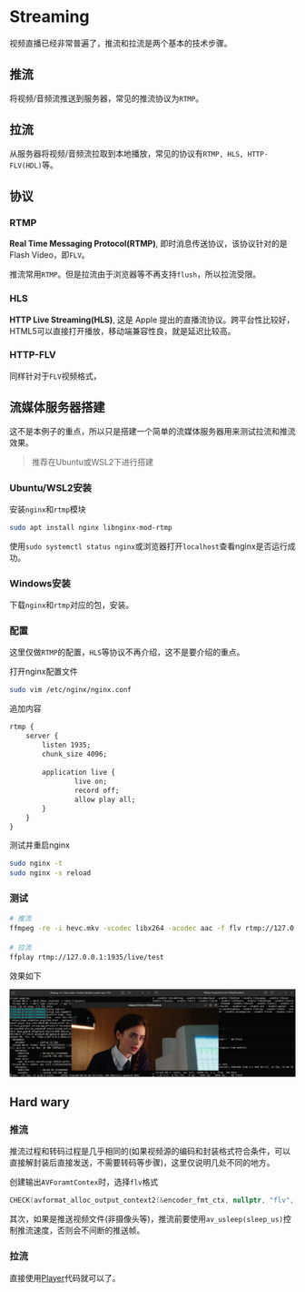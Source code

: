 # Streaming

视频直播已经非常普遍了，推流和拉流是两个基本的技术步骤。

## 推流

将视频/音频流推送到服务器，常见的推流协议为`RTMP`。

## 拉流

从服务器将视频/音频流拉取到本地播放，常见的协议有`RTMP, HLS, HTTP-FLV(HDL)`等。

## 协议

### RTMP

**Real Time Messaging Protocol(RTMP)**, 即时消息传送协议，该协议针对的是Flash Video，即`FLV`。

推流常用`RTMP`。但是拉流由于浏览器等不再支持`flush`，所以拉流受限。

### HLS

**HTTP Live Streaming(HLS)**, 这是 Apple 提出的直播流协议。跨平台性比较好，HTML5可以直接打开播放，移动端兼容性良，就是延迟比较高。

### HTTP-FLV

同样针对于`FLV`视频格式，

## 流媒体服务器搭建

这不是本例子的重点，所以只是搭建一个简单的流媒体服务器用来测试拉流和推流效果。

> 推荐在Ubuntu或WSL2下进行搭建

### Ubuntu/WSL2安装

安装`nginx`和`rtmp`模块

```bash
sudo apt install nginx libnginx-mod-rtmp
```

使用`sudo systemctl status nginx`或浏览器打开`localhost`查看nginx是否运行成功。

### Windows安装

下载`nginx`和`rtmp`对应的包，安装。


### 配置

这里仅做`RTMP`的配置，`HLS`等协议不再介绍，这不是要介绍的重点。

打开nginx配置文件
```bash
sudo vim /etc/nginx/nginx.conf
```

追加内容

```
rtmp {
    server {
        listen 1935;
        chunk_size 4096;

        application live {
                live on;
                record off;
                allow play all;
        }
    }
}
```
测试并重启nginx

```bash
sudo nginx -t
sudo nginx -s reload
```

### 测试

```bash
# 推流
ffmpeg -re -i hevc.mkv -vcodec libx264 -acodec aac -f flv rtmp://127.0.0.1:1935/live/test

# 拉流
ffplay rtmp://127.0.0.1:1935/live/test
```

效果如下

![streaming](/images/streaming.png)


## Hard wary

### 推流

推流过程和转码过程是几乎相同的(如果视频源的编码和封装格式符合条件，可以直接解封装后直接发送，不需要转码等步骤)，这里仅说明几处不同的地方。

创建输出`AVForamtContex`时，选择`flv`格式
```c
CHECK(avformat_alloc_output_context2(&encoder_fmt_ctx, nullptr, "flv", nullptr) >= 0);
```
其次，如果是推送视频文件(非摄像头等)，推流前要使用`av_usleep(sleep_us)`控制推流速度，否则会不间断的推送帧。

### 拉流

直接使用[Player](/09_media_player/README.md)代码就可以了。